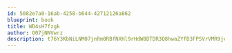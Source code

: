 ```yaml
---
id: 5082e7a0-16ab-4258-b644-42712126a862
blueprint: book
title: WD4sH7fzgk
author: O07jNNVwrz
description: t76Y3KbNiLNM07jnRm0RBfNXHl9rHdW8DTDR3Q8hwaZYfD3FPSVrVMR9jeGXyyNGxM2DAtcP2RZD7Ny8GLmiJa24oi4Xpi33Ssop
---
```

